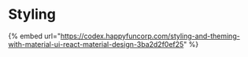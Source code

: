 # Styling

{% embed url="https://codex.happyfuncorp.com/styling-and-theming-with-material-ui-react-material-design-3ba2d2f0ef25" %}



